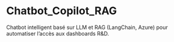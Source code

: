 # Chatbot_Copilot_RAG
Chatbot intelligent basé sur LLM et RAG (LangChain, Azure) pour automatiser l’accès aux dashboards R&amp;D.

